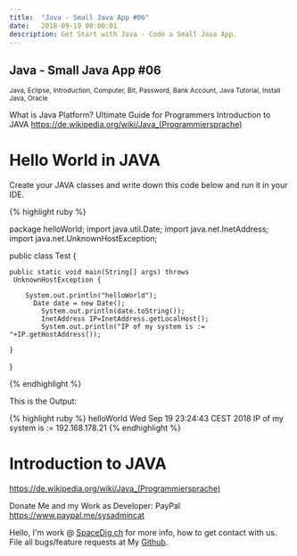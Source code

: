 ```yaml
---
title:  "Java - Small Java App #06"
date:   2018-09-19 00:00:01
description: Get Start with Java - Code a Small Java App.
---
```

<h2 id="this-post-is-the-last-of-a-series-of-posts-in-which-i-write-about-the-observable-type-in-the-first-post-we-went-ahead-writing-an-observable-from-scratch-in-order-to-fully-understand-it-we-then-explored-how-to-create-observables-from-values-arrays-dom-events-and-promises-this-time-well-focus-on-compositions-by-rewriting-some-basic-composition-operators">
Java - Small Java App #06</h2>

<small>Java, Eclipse, Introduction, Computer, Bit, Password, Bank Account, Java Tutorial, Install Java, Oracle</small>

What is Java Platform? Ultimate Guide for Programmers
Introduction to JAVA
<a href="https://de.wikipedia.org/wiki/Java_(Programmiersprache)">https://de.wikipedia.org/wiki/Java_(Programmiersprache) </a>


<h1>Hello World in JAVA</h1>

Create your JAVA classes and write down this code below and run it in your IDE.


{% highlight ruby %}

package helloWorld;
import java.util.Date;
import java.net.InetAddress; 
import java.net.UnknownHostException; 


public class Test {

	public static void main(String[] args) throws 
	 UnknownHostException {
	
		System.out.println("helloWorld");
		  Date date = new Date();
	        System.out.println(date.toString());
	        InetAddress IP=InetAddress.getLocalHost();
	        System.out.println("IP of my system is := "+IP.getHostAddress());

	}

}


{% endhighlight %}

This is the Output:

{% highlight ruby %}
helloWorld
Wed Sep 19 23:24:43 CEST 2018
IP of my system is := 192.168.178.21
{% endhighlight %}





<h1>Introduction to JAVA</h1>
<a href="https://de.wikipedia.org/wiki/Java_(Programmiersprache)">https://de.wikipedia.org/wiki/Java_(Programmiersprache) </a>




Donate Me and my Work as Developer: PayPal <a href="https://www.paypal.me/sysadmincat">https://www.paypal.me/sysadmincat </a>


 Hello, I'm work @ [SpaceDig.ch][spacedig] for more info, how to get contact with us. File all bugs/feature requests at My  [Github][jekyll-gh].

[jekyll-gh]: https://github.com/spaceg
[spacedig]:    http://spacedig.ch
